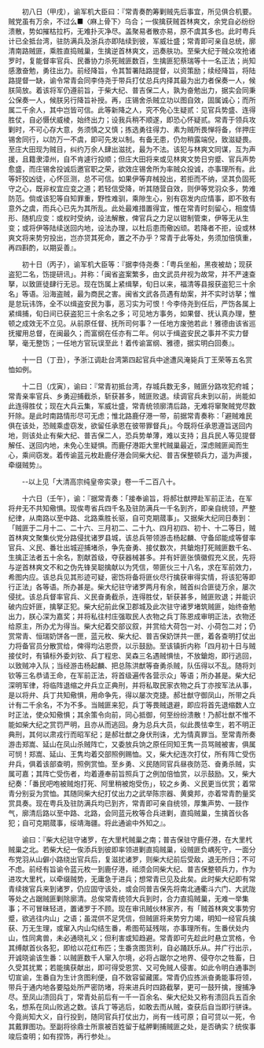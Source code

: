 <!-- { "loadSidebar": true } -->
　　初八日（甲戌），谕军机大臣曰：『常青奏酌筹剿贼先后事宜，所见俱合机要。贼党虽有万余，不过么■〈麻上骨下〉乌合；一俟擒获贼首林爽文，余党自必纷纷溃散，势如摧枯拉朽，无难扑灭净尽。盖聚易者散亦易，原不虞其多也。此时粤兵计已全抵台湾，驻防满兵及浙兵亦即陆续到彼，军威壮盛；常青即可亲自总统，廓清南路贼匪，乘胜直捣贼巢，生擒逆首林爽文，迅奏肤功。至柴大纪于贼众攻抢诸罗时，复能督率官兵、民番协力杀死贼匪数百，生擒匪犯蔡瑞等十一名正法；尚知感激奋勉，勇往出力。前经降旨，令其暂署陆路提督，以资策励；续经降旨，将陆路提督一缺，谕令常青会同李侍尧于带兵打仗总兵内择其最为出力者保奏一人，候朕简放。着该将军仍遵前旨，于柴大纪、普吉保二人，孰为奋勉出力，据实会同秉公保奏一人，候朕另行降旨补授。再，庄锡舍杀贼立功以图自效，固属诚心；而所属二千余人，其中岂皆可信。此等新降之人，究不免心生疑贰：见官兵势盛、连得胜仗，自必慑伏威棱，始终出力；设我兵稍不顺遂，即恐心怀疑贰。常青于领兵攻剿时，不可心存大意，务须慎之又慎；拣选勇往得力、素为贼所畏惮将备，伴押庄锡舍同行，以防万一不虞，即可先发以制。有备无患，仍勿稍露端倪，致滋疑畏。至庄大田现为贼目，纠约万余人肆出滋扰，最为不法。该犯与林爽文同谋，互为声援，且籍隶漳州，自不肯遽行投顺；但庄大田将来或见林爽文势日穷蹙、官兵声势愈盛，而庄锡舍投诚后邀官职之荣，欲效庄锡舍所为率贼众投诚，亦事理所有。此等奸狡凶徒，心怀叵测，总不可信。如果伊等弃械投出，若拒而不纳，坚其负固死守之心，既非权宜应变之道；若轻信受降，听其随营自效，则伊等党羽众多，势难防范。倘或该犯等自知罪重，野性难驯，乘隙生心，别有窃发内应情事，即不致有意外之虞，而兵心已先为其所乱。此处最难措置得宜，惟在常青时刻留心，相度情形、随机应变：或权时受纳，设法解散，俾官兵之力足以钳制管束，伊等无从生变；或将伊等陆续送回内地，设法办理，以杜后患而儆凶顽。若降者不拒，设或林爽文将来势穷投出，岂亦贷其死命，置之不办乎？常青于此等处，务须加倍慎重，再四斟酌，以期妥善』。

　　初十日（丙子），谕军机大臣等：『据李侍尧奏：「粤兵坐船，黑夜被劫；现获盗犯二名，饬提研讯」。并称：「闽省盗案繁多，由文武员弁视为故常，并不严速查拏，以致匪徒肆行无忌。现在饬属上紧缉拏，旬日以来，福清等县报获盗犯三十余名」等语。沿海盗贼，最为商民之害。闽省文武各员遇有劫案，并不实时访拏；惟是怠玩讳饰，全不以缉盗安民为事，恶习实为可恨！今李侍尧到任后，严饬各属上紧缉捕，旬日间已获盗犯三十余名之多；可见地方事务，如果督、抚认真办理，整顿之成效无不立见。从前原任督、抚所司何事？一任地方废弛若此！雅德由该省巡抚擢用总督，在闽最久；而富纲在任亦有二年。何以于缉盗安民之事并不实力督拏，毫无整饬；一任地方官玩误至此！着传谕富纲、雅德，据实明白回奏』。

　　十一日（丁丑），予浙江调赴台湾第四起官兵中途遭风淹毙兵丁王荣等五名赏恤如例。

　　十二日（戊寅），谕曰：『常青初抵台湾，存城兵数无多，贼匪分路攻犯府城；常青亲率官兵、乡勇迎捕截杀，斩获甚多，贼匪败退。续调官兵未到以前，尚能如此连得胜仗；现在大兵云集，军威壮盛，常青统领廓清后路，无难将窜聚贼党尽数歼除。是此时南路情形尽可无虑；惟北路鹿仔港一带，前据常青奏称：「避贼难民俱在该处，恐贼乘虚窃发，欲留任承恩在彼带罪督兵」。今既将任承恩遵旨送回内地，则该处止有柴大纪、普吉保二人，恐兵势单薄，难以支持；且兵民人等见提督解任、送回内地，未免心生疑惧。而鹿仔港距大里杙贼巢最近，深虑贼匪闻而生心，乘间窃发。着传谕蓝元枚赴鹿仔港会同柴大纪、普吉保整顿兵力，遥为声援，牵缀贼势』。

　　--以上见「大清高宗纯皇帝实录」卷一千二百八十。

　　十六日（壬午），谕：『据常青奏：「接奉谕旨，将郝壮猷押赴军前正法，在军将弁无不共知儆惧。现俟粤省兵四千名及驻防满兵一千名到齐，即亲自统领，严整纪律，从南路以至中路、北路乘胜长驱，自可克期蒇事」。又据柴大纪同日奏到：「贼匪于二月十二、二十六、三月初二、二十九、四月初四、初十、十二等日，贼首林爽文聚集伙党分路侵扰诸罗县城，该总兵带领游击杨起麟、守备邱能成等督率官兵、义民、番壮出城迎捕堵杀，争先奋勇、接仗数次，共鎗炮打死贼匪数千名、生擒正法者五十余名，割献首级，夺获器械甚多。并有奸匪张慎徽假充义民，先将与逆首林爽文不和之伪先锋吴聪擒献以为凭信，带匪伙三十八名，求在军前效力，希图内应。该总兵见其形迹可疑，密饬将备将匪伙尽行擒获审得实情，将该犯等即行正法」各等语。所办甚是。柴大纪驻守诸罗两月有余，贼首纠合匪徒万余，屡次侵扰。该总兵督率官兵、义民奋勇截杀，连得胜仗，斩获甚多，贼匪败退；并能识破内应奸匪，擒拏正犯。柴大纪前此保卫郡城及此次驻守诸罗堵筑贼匪，始终奋勉出力，朕心深为嘉奖；并将私往村庄强取民人衣物之兵丁陈恩成审明正法，衣物还给原主，所办尤为得当。柴大纪着交部议叙，并赏给大荷包一对、小荷包二对；仍赏常青、恒瑞奶饼各一匣，蓝元枚、柴大纪、普吉保奶饼共一匣，着各查明打仗出力将备官员分散赏给，俾得均沾恩赍，以示鼓励。至该镇折内称「四月初十日与贼接仗时，有镇标外委刘钦、兵丁程忠、吴森三名遇贼惧怯，不放鎗炮，即行逃回，以致贼冲入队；当经游击杨起麟、把总陈洪猷等奋勇杀贼，队伍得以不乱。随将刘钦等三名恭请王命，在军前正法，将首级遍传各营示众」等语；所办甚是。柴大纪深明军律，将临阵退缩之弁兵立正典刑，并将私取民家衣物之兵丁亦按军法从事，是以将弁、兵丁共知儆惧，用命争先，得以屡次克捷。郝壮猷守御凤山，所带之兵计有二千余名，不为不多。当贼匪来犯，兵丁等畏贼退避，即应将首先退缩数人立时正法，使众知儆惧；其余策令向前，同心抵御，何至纷纷溃散！乃郝壮猷不惟不能如柴大纪之赏罚严明，且亦从而逃回。身为总兵大员，似此畏怯幸生，若不明正典刑，其何以肃戎行而昭军纪；是郝壮猷之身伏刑诛，尤为情真罪当。至常青所奏游击郑嵩、延山在凤山杀贼阵亡，又委放兵饷之原任同知王隽一员骂贼被害，俱属可悯！郑嵩、延山、王隽均着交部照例赐恤。又，柴大纪连次打仗，所有阵亡受伤弁兵，俱着该部查明，照例赏恤。至乡勇、义民随同官兵昼夜防范、奋勇杀贼，实属可嘉；其阵亡受伤者，均着遵奉前旨照兵丁之例加倍恤赏，以示鼓励。又，柴大纪奏：「番民吧咆被贼炮打死、阿里稍被炮受伤」，较之乡勇、义民更当优赏；着常青分别妥为赏恤。其随同柴大纪打仗出力之武举陈宗器、黄奠邦，亦着常青酌量奖赏具奏。现在粤兵及驻防满兵均已到齐，常青即可亲自统领，厚集声势、一鼓作气，廓清后路以至中路、北路，会同蓝元枚等合兵进剿，直捣贼巢，生擒首伙各犯；自可克期蒇事，绥靖海疆。将此通谕中外知之』。

　　谕曰：『柴大纪驻守诸罗，在大里杙贼巢之南；普吉保驻守鹿仔港，在大里杙贼巢之北。若柴大纪一俟添兵到彼即率领进剿直捣贼巢，设贼匪负嵎死守，一面分布党羽从山僻小路绕出官兵后，复滋扰诸罗，则柴大纪前后受敌，退无所归；不可不虑。前经有旨谕令蓝元枚一到鹿仔港，祗须会同柴大纪、普吉保整顿兵力，作为进攻大里杙，以牵缀贼势，无庸急于进兵；想常青已见及此矣。此时柴大纪即有常青续拨官兵来到诸罗，仍应固守该处，或会同普吉保先将南北通衢斗六门、大武陇等处之占踞贼匪剿除廓清。总俟常青统领大兵到时，合力直捣贼巢，无难一举集事；不可冒昧轻进，置诸罗于不顾。现在审讯贼伙林家齐，有「贼首林爽文事势穷蹙，欲逃往内山」之语；虽混供不足凭信，但贼匪将来势穷力竭，明知一经官兵擒获、万无生理，或窜入内山勾结生番，希图苟延残喘，亦事理所有。生番伏处内山，性同禽兽，未必通晓礼义；但利害或知趋避。常青即可先趁此时悬立赏格，令其缚献首伙各犯，即给以花红布匹；生番贪图货利，自必踊跃乐从。并广行出示，开诚晓谕该生番：以贼匪数千人窜入尔境，必将占踞尔之地界、侵夺尔之牲畜，日久受其扰累；若能擒获献出，即可得受恩赏、又可免贼人侵害。如此令明白通事剀切宣谕，生番自为生计贪图利便，自不致容留藏匿。常青仍应拣派奋勇能事将领，带兵于通内地各要隘处所严密防堵，将来进兵时四路截拏，更可一鼓歼擒，搜捕净尽。至凤山溃回兵丁，常青处前后有一千一百余名、柴大纪处又称有溃回兵五百余名，想系在凤山败逃之数。该兵丁等逃后，如敢去而从贼，查获后自当即行骈诛。今竟尚知大义，自行投到，随同官兵打仗出力，尚有一线可原；自可贷以一死，令其戴罪图功。至副将徐鼎士所禀被百姓留于艋舺剿捕贼匪之处，是否确实？统俟事竣后查明；如有捏饰，再行参处』。

